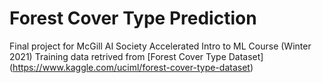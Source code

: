 # Forest Cover Type Prediction
Final project for McGill AI Society Accelerated Intro to ML Course (Winter 2021)
Training data retrived from [Forest Cover Type Dataset] (https://www.kaggle.com/uciml/forest-cover-type-dataset)
